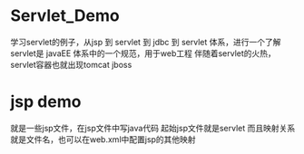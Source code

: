 # Servlet_Demo #
学习servlet的例子，从jsp 到 servlet 到 jdbc 到 servlet 体系，进行一个了解
servlet是 javaEE 体系中的一个规范，用于web工程
伴随着servlet的火热，servlet容器也就出现tomcat jboss
# jsp demo # 
就是一些jsp文件，在jsp文件中写java代码
起始jsp文件就是servlet 而且映射关系就是文件名，也可以在web.xml中配置jsp的其他映射
